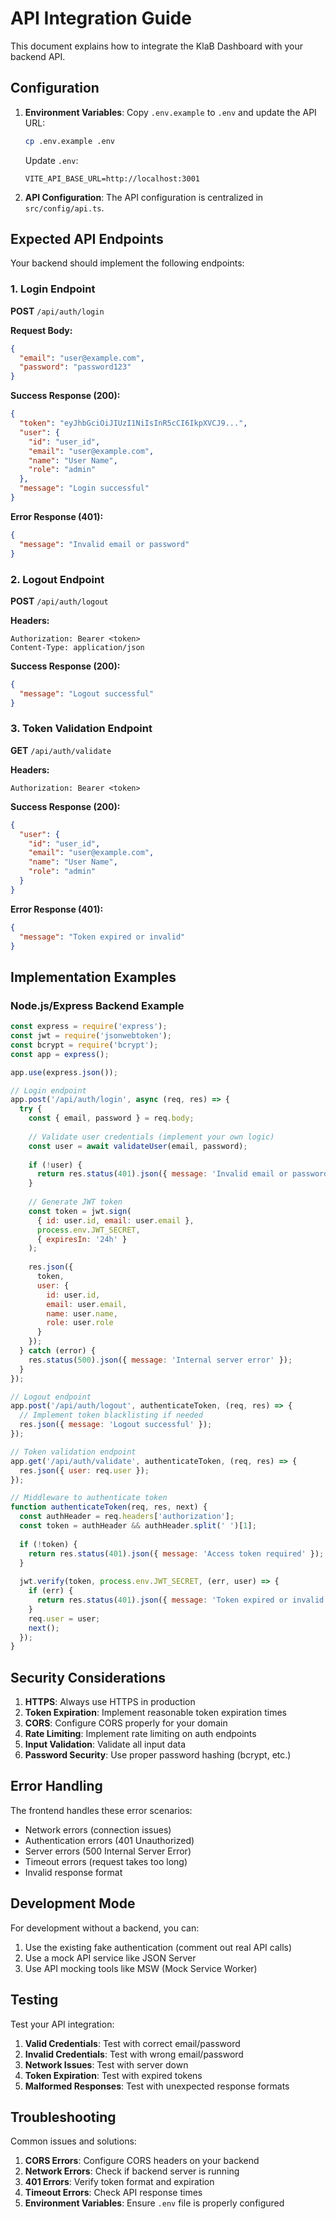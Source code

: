 # API Integration Guide

This document explains how to integrate the KlaB Dashboard with your backend API.

## Configuration

1. **Environment Variables**: Copy `.env.example` to `.env` and update the API URL:
   ```bash
   cp .env.example .env
   ```
   
   Update `.env`:
   ```env
   VITE_API_BASE_URL=http://localhost:3001
   ```

2. **API Configuration**: The API configuration is centralized in `src/config/api.ts`.

## Expected API Endpoints

Your backend should implement the following endpoints:

### 1. Login Endpoint
**POST** `/api/auth/login`

**Request Body:**
```json
{
  "email": "user@example.com",
  "password": "password123"
}
```

**Success Response (200):**
```json
{
  "token": "eyJhbGciOiJIUzI1NiIsInR5cCI6IkpXVCJ9...",
  "user": {
    "id": "user_id",
    "email": "user@example.com",
    "name": "User Name",
    "role": "admin"
  },
  "message": "Login successful"
}
```

**Error Response (401):**
```json
{
  "message": "Invalid email or password"
}
```

### 2. Logout Endpoint
**POST** `/api/auth/logout`

**Headers:**
```
Authorization: Bearer <token>
Content-Type: application/json
```

**Success Response (200):**
```json
{
  "message": "Logout successful"
}
```

### 3. Token Validation Endpoint
**GET** `/api/auth/validate`

**Headers:**
```
Authorization: Bearer <token>
```

**Success Response (200):**
```json
{
  "user": {
    "id": "user_id",
    "email": "user@example.com",
    "name": "User Name",
    "role": "admin"
  }
}
```

**Error Response (401):**
```json
{
  "message": "Token expired or invalid"
}
```

## Implementation Examples

### Node.js/Express Backend Example

```javascript
const express = require('express');
const jwt = require('jsonwebtoken');
const bcrypt = require('bcrypt');
const app = express();

app.use(express.json());

// Login endpoint
app.post('/api/auth/login', async (req, res) => {
  try {
    const { email, password } = req.body;
    
    // Validate user credentials (implement your own logic)
    const user = await validateUser(email, password);
    
    if (!user) {
      return res.status(401).json({ message: 'Invalid email or password' });
    }
    
    // Generate JWT token
    const token = jwt.sign(
      { id: user.id, email: user.email },
      process.env.JWT_SECRET,
      { expiresIn: '24h' }
    );
    
    res.json({
      token,
      user: {
        id: user.id,
        email: user.email,
        name: user.name,
        role: user.role
      }
    });
  } catch (error) {
    res.status(500).json({ message: 'Internal server error' });
  }
});

// Logout endpoint
app.post('/api/auth/logout', authenticateToken, (req, res) => {
  // Implement token blacklisting if needed
  res.json({ message: 'Logout successful' });
});

// Token validation endpoint
app.get('/api/auth/validate', authenticateToken, (req, res) => {
  res.json({ user: req.user });
});

// Middleware to authenticate token
function authenticateToken(req, res, next) {
  const authHeader = req.headers['authorization'];
  const token = authHeader && authHeader.split(' ')[1];
  
  if (!token) {
    return res.status(401).json({ message: 'Access token required' });
  }
  
  jwt.verify(token, process.env.JWT_SECRET, (err, user) => {
    if (err) {
      return res.status(401).json({ message: 'Token expired or invalid' });
    }
    req.user = user;
    next();
  });
}
```

## Security Considerations

1. **HTTPS**: Always use HTTPS in production
2. **Token Expiration**: Implement reasonable token expiration times
3. **CORS**: Configure CORS properly for your domain
4. **Rate Limiting**: Implement rate limiting on auth endpoints
5. **Input Validation**: Validate all input data
6. **Password Security**: Use proper password hashing (bcrypt, etc.)

## Error Handling

The frontend handles these error scenarios:
- Network errors (connection issues)
- Authentication errors (401 Unauthorized)
- Server errors (500 Internal Server Error)
- Timeout errors (request takes too long)
- Invalid response format

## Development Mode

For development without a backend, you can:

1. Use the existing fake authentication (comment out real API calls)
2. Use a mock API service like JSON Server
3. Use API mocking tools like MSW (Mock Service Worker)

## Testing

Test your API integration:

1. **Valid Credentials**: Test with correct email/password
2. **Invalid Credentials**: Test with wrong email/password
3. **Network Issues**: Test with server down
4. **Token Expiration**: Test with expired tokens
5. **Malformed Responses**: Test with unexpected response formats

## Troubleshooting

Common issues and solutions:

1. **CORS Errors**: Configure CORS headers on your backend
2. **Network Errors**: Check if backend server is running
3. **401 Errors**: Verify token format and expiration
4. **Timeout Errors**: Check API response times
5. **Environment Variables**: Ensure `.env` file is properly configured